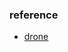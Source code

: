 
### reference
* [drone](https://drive.google.com/file/d/1HbRS-BHpcqNgI75MerKMxJFjlh31wJAE/view?usp=sharing)

